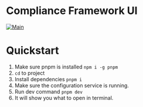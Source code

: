 # Compliance Framework UI

[![Main](https://github.com/compliance-framework/portal/actions/workflows/main.yml/badge.svg)](https://github.com/compliance-framework/portal/actions/workflows/main.yml)

# Quickstart

1. Make sure pnpm is installed `npm i -g pnpm`
2. `cd` to project
3. Install dependencies `pnpm i`
4. Make sure the configuration service is running.
5. Run dev command `pnpm dev`
6. It will show you what to open in terminal.
